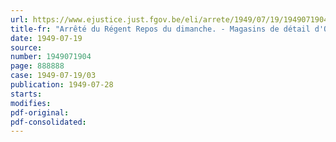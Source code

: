 ```yaml
---
url: https://www.ejustice.just.fgov.be/eli/arrete/1949/07/19/1949071904/justel
title-fr: "Arrêté du Régent Repos du dimanche. - Magasins de détail d'Ostende, Blankenberge, Heist, Westende, Middelkerke, Wenduine, Knokke, La Panne, Klemskerke et Spa. - Autorisation accordée par application de l'article 7 de la loi du 17 juillet 1905"
date: 1949-07-19
source:
number: 1949071904
page: 888888
case: 1949-07-19/03
publication: 1949-07-28
starts:
modifies:
pdf-original:
pdf-consolidated:
---
```


